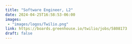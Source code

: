 ```yaml
---
title: "Software Engineer, L2"
date: 2024-04-25T16:58:53-06:00
images: 
 - "images/logos/Twilio.png"
link: https://boards.greenhouse.io/twilio/jobs/5808173
draft: false
---
```


